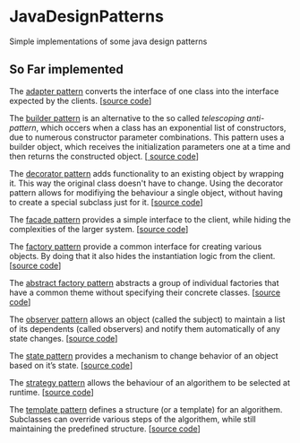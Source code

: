 # JavaDesignPatterns
Simple implementations of some java design patterns

## So Far implemented
The <a href="https://en.wikipedia.org/wiki/Adapter_pattern">adapter pattern</a>
converts the interface of one class into the interface expected by the clients. [<a href="https://github.com/isternberg/JavaDesignPatterns/tree/master/src/adapter" >source code</a>]

The <a href="https://en.wikipedia.org/wiki/Builder_pattern">builder pattern</a> 
is an alternative to the so called
*telescoping anti-pattern*, which occers when a class has an exponential list of constructors, due to numerous constructor 
parameter combinations. This pattern uses a builder object, which receives the initialization parameters one at a time and 
then returns the constructed object. [<a href="https://github.com/isternberg/JavaDesignPatterns/tree/master/src/builder" > source code</a>]

The <a href="https://en.wikipedia.org/wiki/Decorator_pattern">decorator pattern</a> 
adds functionality to an existing object by wrapping it. This way the original class doesn't have to change.
Using the decorator pattern allows for modifiying the behaviour a single object, without having to create a special subclass just
for it. [<a href="https://github.com/isternberg/JavaDesignPatterns/tree/master/src/decorator" >source code</a>]

The <a href="https://en.wikipedia.org/wiki/Facade_pattern">facade pattern</a>
provides a simple interface to the client, while hiding the complexities of the larger system. [<a href="https://github.com/isternberg/JavaDesignPatterns/tree/master/src/decorator">source code</a>]

The <a href="https://en.wikipedia.org/wiki/Factory_(object-oriented_programming)">factory pattern</a>
provide a common interface for creating various objects. By doing that it also hides the instantiation logic from the client.
[<a href="https://github.com/isternberg/JavaDesignPatterns/tree/master/src/factory">source code</a>]

The <a href="https://en.wikipedia.org/wiki/Abstract_factory_pattern">abstract factory pattern</a>
abstracts a group of individual factories that have a common theme without specifying their concrete classes.
[<a href="https://github.com/isternberg/JavaDesignPatterns/tree/master/src/abstractFactory">source code</a>]

The <a href="https://en.wikipedia.org/wiki/Observer_pattern">observer pattern</a>
allows an object (called the subject) to maintain a list of its dependents (called observers) and notify them automatically of any state changes.
[<a href="https://github.com/isternberg/JavaDesignPatterns/tree/master/src/observer">source code</a>]

The <a href="http://javapapers.com/design-patterns/state-design-pattern/">state pattern</a>
provides a mechanism to change behavior of an object based on it’s state.
[<a href="https://github.com/isternberg/JavaDesignPatterns/tree/master/src/state">source code</a>]

The <a href="https://en.wikipedia.org/wiki/Strategy_pattern">strategy pattern</a>
allows the behaviour of an algorithem to be selected at runtime.
[<a href="https://github.com/isternberg/JavaDesignPatterns/tree/master/src/strategy">source code</a>]

The <a href="https://en.wikipedia.org/wiki/template_pattern">template pattern</a>
defines a structure (or a template) for an algorithem. Subclasses can override various steps of the algorithem, while still
maintaining the predefined structure.
[<a href="https://github.com/isternberg/JavaDesignPatterns/tree/master/src/template">source code</a>]




